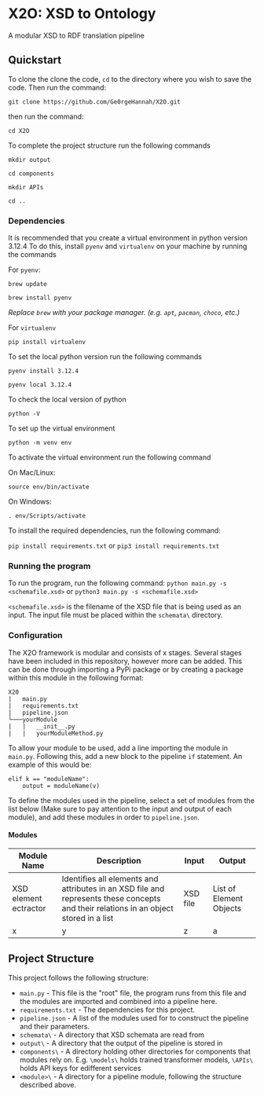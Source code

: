 # X2O: XSD to Ontology
A modular XSD to RDF translation pipeline

## Quickstart
To clone the clone the code, `cd` to the directory where you wish to save the code. Then run the command:

`git clone https://github.com/Ge0rgeHannah/X2O.git`

then run the command:

`cd X2O`

To complete the project structure run the following commands

`mkdir output`

`cd components`

`mkdir APIs`

`cd ..`

### Dependencies

It is recommended that you create a virtual environment in python version 3.12.4
To do this, install `pyenv` and `virtualenv` on your machine by running the commands

For `pyenv`:

`brew update`

`brew install pyenv`

*Replace `brew` with your package manager. (e.g. `apt`, `pacman`, `choco`, etc.)*

For `virtualenv`

`pip install virtualenv`

To set the local python version run the following commands

`pyenv install 3.12.4`

`pyenv local 3.12.4`

To check the local version of python

`python -V`

To set up the virtual environment

`python -m venv env`

To activate the virtual environment run the following command

On Mac/Linux:

`source env/bin/activate`

On Windows:

`. env/Scripts/activate`

To install the required dependencies, run the following command:

`pip install requirements.txt` or `pip3 install requirements.txt`

### Running the program

To run the program, run the following command:
`python main.py -s <schemafile.xsd>` or `python3 main.py -s <schemafile.xsd>`

`<schemafile.xsd>` is the filename of the XSD file that is being used as an input. The input file must be placed within the `schemata\` directory.

### Configuration

The X2O framework is modular and consists of x stages. Several stages have been included in this repository, however more can be added. This can be done through importing a PyPi package or by creating a package within this module in the following format:

```
X20
|   main.py
|   requirements.txt
|   pipeline.json
└───yourModule
|   |   __init__.py
|   |   yourModuleMethod.py
```

To allow your module to be used, add a line importing the module in `main.py`. Following this, add a new block to the pipeline `if` statement. An example of this would be:

```
elif k == "moduleName":
    output = moduleName(v)
```

To define the modules used in the pipeline, select a set of modules from the list below (Make sure to pay attention to the input and output of each module), and add these modules in order to `pipeline.json`.

#### Modules

| Module Name | Description | Input | Output |
| ----------- | ----------- | ----- | ------ |
| XSD element ectractor | Identifies all elements and attributes in an XSD file and represents these concepts and their relations in an object stored in a list | XSD file | List of Element Objects |
| x | y | z | a |

## Project Structure

This project follows the following structure:

- `main.py` - This file is the "root" file, the program runs from this file and the modules are imported and combined into a pipeline here.
- `requirements.txt` - The dependencies for this project.
- `pipeline.json` - A list of the modules used for to construct the pipeline and their parameters.
- `schemata\` - A directory that XSD schemata are read from
- `output\` - A directory that the output of the pipeline is stored in
- `components\` - A directory holding other directories for components that modules rely on. E.g. `\models\` holds trained transformer models, `\APIs\` holds API keys for edifferent services
- `<module>\` - A directory for a pipeline module, following the structure described above.
